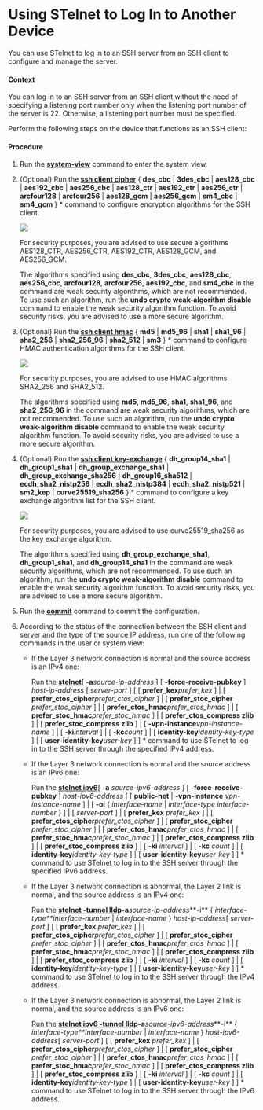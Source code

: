 Using STelnet to Log In to Another Device
=========================================

You can use STelnet to log in to an SSH server from an SSH client to configure and manage the server.

#### Context

You can log in to an SSH server from an SSH client without the need of specifying a listening port number only when the listening port number of the server is 22. Otherwise, a listening port number must be specified.

Perform the following steps on the device that functions as an SSH client:


#### Procedure

1. Run the [**system-view**](cmdqueryname=system-view) command to enter the system view.
2. (Optional) Run the [**ssh client cipher**](cmdqueryname=ssh+client+cipher) { **des\_cbc** | **3des\_cbc** | **aes128\_cbc** | **aes192\_cbc** | **aes256\_cbc** | **aes128\_ctr** | **aes192\_ctr** | **aes256\_ctr** | **arcfour128** | **arcfour256** | **aes128\_gcm** | **aes256\_gcm** | **sm4\_cbc** | **sm4\_gcm** } \* command to configure encryption algorithms for the SSH client.
   
   ![](../../../../public_sys-resources/note_3.0-en-us.png) 
   
   For security purposes, you are advised to use secure algorithms AES128\_CTR, AES256\_CTR, AES192\_CTR, AES128\_GCM, and AES256\_GCM.
   
   The algorithms specified using **des\_cbc**, **3des\_cbc**, **aes128\_cbc**, **aes256\_cbc**, **arcfour128**, **arcfour256**, **aes192\_cbc**, and **sm4\_cbc** in the command are weak security algorithms, which are not recommended. To use such an algorithm, run the **undo crypto weak-algorithm disable** command to enable the weak security algorithm function. To avoid security risks, you are advised to use a more secure algorithm.
3. (Optional) Run the [**ssh client hmac**](cmdqueryname=ssh+client+hmac) { **md5** | **md5\_96** | **sha1** | **sha1\_96** | **sha2\_256** | **sha2\_256\_96** | **sha2\_512** | **sm3** } \* command to configure HMAC authentication algorithms for the SSH client.
   
   ![](../../../../public_sys-resources/note_3.0-en-us.png) 
   
   For security purposes, you are advised to use HMAC algorithms SHA2\_256 and SHA2\_512.
   
   The algorithms specified using **md5**, **md5\_96**, **sha1**, **sha1\_96**, and **sha2\_256\_96** in the command are weak security algorithms, which are not recommended. To use such an algorithm, run the **undo crypto weak-algorithm disable** command to enable the weak security algorithm function. To avoid security risks, you are advised to use a more secure algorithm.
4. (Optional) Run the [**ssh client key-exchange**](cmdqueryname=ssh+client+key-exchange) { **dh\_group14\_sha1** | **dh\_group1\_sha1** | **dh\_group\_exchange\_sha1** | **dh\_group\_exchange\_sha256** | **dh\_group16\_sha512** | **ecdh\_sha2\_nistp256** | **ecdh\_sha2\_nistp384** | **ecdh\_sha2\_nistp521** | **sm2\_kep** | **curve25519\_sha256** } \* command to configure a key exchange algorithm list for the SSH client.
   
   ![](../../../../public_sys-resources/note_3.0-en-us.png) 
   
   For security purposes, you are advised to use curve25519\_sha256 as the key exchange algorithm.
   
   The algorithms specified using **dh\_group\_exchange\_sha1**, **dh\_group1\_sha1**, and **dh\_group14\_sha1** in the command are weak security algorithms, which are not recommended. To use such an algorithm, run the **undo crypto weak-algorithm disable** command to enable the weak security algorithm function. To avoid security risks, you are advised to use a more secure algorithm.
5. Run the [**commit**](cmdqueryname=commit) command to commit the configuration.
6. According to the status of the connection between the SSH client and server and the type of the source IP address, run one of the following commands in the user or system view:
   
   
   * If the Layer 3 network connection is normal and the source address is an IPv4 one:
     
     Run the [**stelnet**](cmdqueryname=stelnet)[ **-a***source-ip-address* ] [ **-force-receive-pubkey** ] *host-ip-address* [ *server-port* ] [ [ **prefer\_kex***prefer\_kex* ] | [ **prefer\_ctos\_cipher***prefer\_ctos\_cipher* ] | [ **prefer\_stoc\_cipher** *prefer\_stoc\_cipher* ] | [ **prefer\_ctos\_hmac***prefer\_ctos\_hmac* ] | [ **prefer\_stoc\_hmac***prefer\_stoc\_hmac* ] | [ **prefer\_ctos\_compress zlib** ] | [ **prefer\_stoc\_compress zlib** ] | [ **-vpn-instance***vpn-instance-name* ] | [ **-ki***interval* ] | [ **-kc***count* ] | [ **identity-key***identity-key-type* ] | [ **user-identity-key***user-key* ] ] \* command to use STelnet to log in to the SSH server through the specified IPv4 address.
   * If the Layer 3 network connection is normal and the source address is an IPv6 one:
     
     Run the [**stelnet ipv6**](cmdqueryname=stelnet+ipv6)[ **-a** *source-ipv6-address* ] [ **-force-receive-pubkey** ] *host-ipv6-address* [ [ **public-net** | **-vpn-instance** *vpn-instance-name* ] | [ **-oi** { *interface-name* | *interface-type* *interface-number* } ] | [ *server-port* ] | [ **prefer\_kex** *prefer\_kex* ] | [ **prefer\_ctos\_cipher***prefer\_ctos\_cipher* ] | [ **prefer\_stoc\_cipher** *prefer\_stoc\_cipher* ] | [ **prefer\_ctos\_hmac***prefer\_ctos\_hmac* ] | [ **prefer\_stoc\_hmac***prefer\_stoc\_hmac* ] | [ **prefer\_ctos\_compress zlib** ] | [ **prefer\_stoc\_compress zlib** ] | [ **-ki** *interval* ] | [ **-kc** *count* ] | [ **identity-key***identity-key-type* ] | [ **user-identity-key***user-key* ] ] \* command to use STelnet to log in to the SSH server through the specified IPv6 address.
   * If the Layer 3 network connection is abnormal, the Layer 2 link is normal, and the source address is an IPv4 one:
     
     Run the [**stelnet -tunnel lldp**](cmdqueryname=stelnet+-tunnel+lldp)**-a***source-ip-address***-i** { *interface-type**interface-number* | *interface-name* } *host-ip-address*[ *server-port* ] [ [ **prefer\_kex** *prefer\_kex* ] | [ **prefer\_ctos\_cipher***prefer\_ctos\_cipher* ] | [ **prefer\_stoc\_cipher** *prefer\_stoc\_cipher* ] | [ **prefer\_ctos\_hmac***prefer\_ctos\_hmac* ] | [ **prefer\_stoc\_hmac***prefer\_stoc\_hmac* ] | [ **prefer\_ctos\_compress zlib** ] | [ **prefer\_stoc\_compress zlib** ] | [ **-ki** *interval* ] | [ **-kc** *count* ] | [ **identity-key***identity-key-type* ] | [ **user-identity-key***user-key* ] ] \* command to use STelnet to log in to the SSH server through the IPv4 address.
   * If the Layer 3 network connection is abnormal, the Layer 2 link is normal, and the source address is an IPv6 one:
     
     Run the [**stelnet ipv6 -tunnel lldp**](cmdqueryname=stelnet+ipv6+-tunnel+lldp)**-a***s**ource-ipv6-address***-i** { *interface-type**interface-number* | *interface-name* } *host-ipv6-address*[ *server-port* ] [ [ **prefer\_kex** *prefer\_kex* ] | [ **prefer\_ctos\_cipher***prefer\_ctos\_cipher* ] | [ **prefer\_stoc\_cipher** *prefer\_stoc\_cipher* ] | [ **prefer\_ctos\_hmac***prefer\_ctos\_hmac* ] | [ **prefer\_stoc\_hmac***prefer\_stoc\_hmac* ] | [ **prefer\_ctos\_compress zlib** ] | [ **prefer\_stoc\_compress zlib** ] | [ **-ki** *interval* ] | [ **-kc** *count* ] | [ **identity-key***identity-key-type* ] | [ **user-identity-key***user-key* ] ] \* command to use STelnet to log in to the SSH server through the IPv6 address.